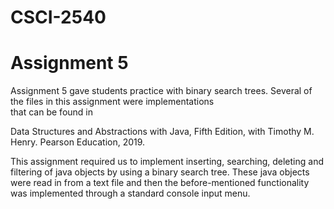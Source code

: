 # CSCI-2540
# Assignment 5
Assignment 5 gave students practice with binary search trees. Several of the files in this assignment were implementations  
that can be found in 

  Data Structures and Abstractions with Java, Fifth Edition, with Timothy M. Henry. Pearson Education, 2019.
  
This assignment required us to implement inserting, searching, deleting and filtering of java objects by using
a binary search tree. These java objects were read in from a text file and then the before-mentioned functionality
was implemented through a standard console input menu.
